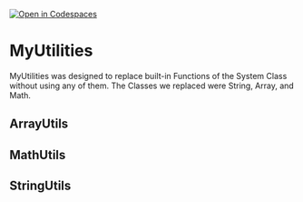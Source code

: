 [![Open in Codespaces](https://classroom.github.com/assets/launch-codespace-f4981d0f882b2a3f0472912d15f9806d57e124e0fc890972558857b51b24a6f9.svg)](https://classroom.github.com/open-in-codespaces?assignment_repo_id=9837819)
<h1>MyUtilities</h1>
MyUtilities was designed to replace built-in Functions of the System Class without using any of them. The Classes we replaced were String, Array, and Math.  

<br />
<h2>ArrayUtils</h2>
<h2>MathUtils</h2>
<h2>StringUtils</h2>
